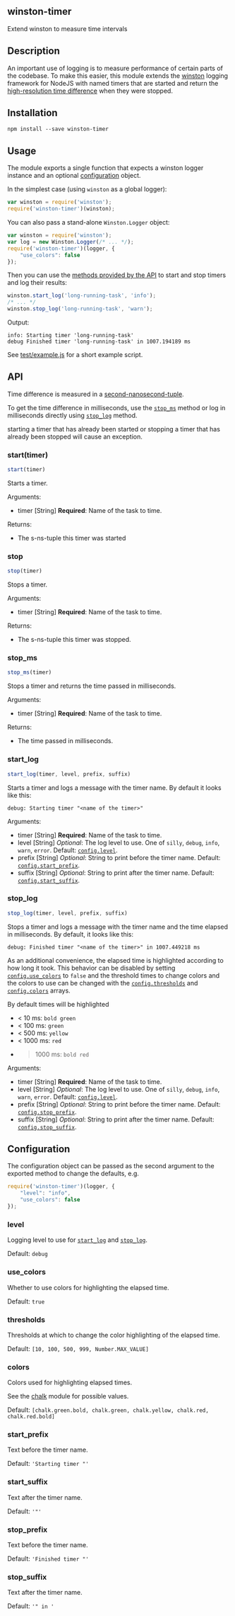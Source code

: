winston-timer
-----------------
Extend winston to measure time intervals

## Description

An important use of logging is to measure performance of certain parts of the
codebase. To make this easier, this module extends the
[winston](http://npmjs.org/package/winston) logging framework for NodeJS with
named timers that are started and return the [high-resolution time
difference](https://nodejs.org/api/process.html#process_process_hrtime)  when
they were stopped.


## Installation

```
npm install --save winston-timer
```

## Usage

The module exports a single function that expects a winston logger instance and
an optional [configuration](#configuration) object.

In the simplest case (using `winston` as a global logger):

```js
var winston = require('winston');
require('winston-timer')(winston);
```

You can also pass a stand-alone `Winston.Logger` object:

```js
var winston = require('winston');
var log = new Winston.Logger(/* ... */);
require('winston-timer')(logger, {
    "use_colors": false
});
```

Then you can use the [methods provided by the API](#api) to start and stop
timers and log their results:

```js
winston.start_log('long-running-task', 'info'); 
/* ... */
winston.stop_log('long-running-task', 'warn');
```

Output:

```
info: Starting timer 'long-running-task'
debug Finished timer 'long-running-task' in 1007.194189 ms
```

See [test/example.js](./test/example.js) for a short example script.

## API

Time difference is measured in a
[second-nanosecond-tuple](https://nodejs.org/api/process.html#process_process_hrtime).

To get the time difference in milliseconds, use the [`stop_ms`](#stop_ms)
method or log in milliseconds directly using [`stop_log`](#stop_log) method.

starting a timer that has already been started or stopping a timer that has
already been stopped will cause an exception.

### start(timer)

```js
start(timer)
```
Starts a timer.

Arguments:
* timer [String] **Required**: Name of the task to time. 

Returns:
* The s-ns-tuple this timer was started

### stop

```js
stop(timer)
```
Stops a timer.

Arguments:
* timer [String] **Required**: Name of the task to time. 

Returns:
* The s-ns-tuple this timer was stopped.

### stop_ms

```js
stop_ms(timer)
```
Stops a timer and returns the time passed in milliseconds.

Arguments:
* timer [String] **Required**: Name of the task to time. 

Returns:
* The time passed in milliseconds.

### start_log

```js
start_log(timer, level, prefix, suffix)
```
Starts a timer and logs a message with the timer name. By default it looks like
this:
```
debug: Starting timer "<name of the timer>"
```
Arguments:
* timer [String] **Required**: Name of the task to time.
* level [String] *Optional*: The log level to use. One of `silly`, `debug`, `info`,
  `warn`, `error`. Default: [`config.level`](#level).
* prefix [String] *Optional*: String to print before the timer name. Default: [`config.start_prefix`](#start_prefix).
* suffix [String] *Optional*: String to print after the timer name. Default: [`config.start_suffix`](#start_suffix).

### stop_log

```js
stop_log(timer, level, prefix, suffix)
```

Stops a timer and logs a message with the timer name and the time elapsed in
milliseconds. By default, it looks like this:

```
debug: Finished timer "<name of the timer>" in 1007.449218 ms
```

As an additional convenience, the elapsed time is highlighted according to how
long it took. This behavior can be disabled by setting
[`config.use_colors`](#use_colors) to `false` and the threshold times to change
colors and the colors to use can be changed with the
[`config.thresholds`](#thresholds) and [`config.colors`](#colors) arrays.

By default times will be highlighted
* < 10 ms: `bold green`
* < 100 ms: `green`
* < 500 ms: `yellow`
* < 1000 ms: `red`
* > 1000 ms: `bold red`

Arguments:
* timer [String] **Required**: Name of the task to time.
* level [String] *Optional*: The log level to use. One of `silly`, `debug`, `info`,
  `warn`, `error`. Default: [`config.level`](#level).
* prefix [String] *Optional*: String to print before the timer name. Default: [`config.stop_prefix`](#stop_prefix).
* suffix [String] *Optional*: String to print after the timer name. Default: [`config.stop_suffix`](#stop_suffix).

## Configuration

The configuration object can be passed as the second argument to the exported
method to change the defaults, e.g.
```js
require('winston-timer')(logger, {
    "level": "info",
    "use_colors": false
});
```

### level

Logging level to use for [`start_log`](#start_log) and [`stop_log`](#stop_log).

Default: `debug`

### use_colors

Whether to use colors for highlighting the elapsed time.

Default: `true`

### thresholds

Thresholds at which to change the color highlighting of the elapsed time.

Default: `[10, 100, 500, 999, Number.MAX_VALUE]`

### colors

Colors used for highlighting elapsed times.

See the [chalk](http://npmjs.com/package/chalk) module for possible values.

Default: `[chalk.green.bold, chalk.green, chalk.yellow, chalk.red, chalk.red.bold]`

### start_prefix

Text before the timer name.

Default: `'Starting timer "'`

### start_suffix

Text after the timer name.

Default: `'"'`

### stop_prefix

Text before the timer name.

Default: `'Finished timer "'`

### stop_suffix

Text after the timer name.

Default: `'" in '`

